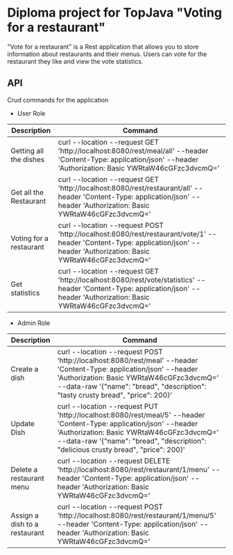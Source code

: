 # Diploma project for TopJava "Voting for a restaurant"
"Vote for a restaurant" is a Rest application that allows you to store information about restaurants and their menus. Users can vote for the restaurant they like and view the vote statistics.
## API
Crud commands for the application 
+ User Role

| Description | Сommand |
|----------------|---------|
|Getting all the dishes| curl --location --request GET 'http://localhost:8080/rest/meal/all' --header 'Content-Type: application/json' --header 'Authorization: Basic YWRtaW46cGFzc3dvcmQ=' |
|Get all the Restaurant| curl --location --request GET 'http://localhost:8080/rest/restaurant/all' --header 'Content-Type: application/json' --header 'Authorization: Basic YWRtaW46cGFzc3dvcmQ='|
|Voting for a restaurant|curl --location --request POST 'http://localhost:8080/rest/restaurant/vote/1' --header 'Content-Type: application/json' --header 'Authorization: Basic YWRtaW46cGFzc3dvcmQ='|
|Get statistics|curl --location --request GET 'http://localhost:8080/rest/vote/statistics' --header 'Content-Type: application/json' --header 'Authorization: Basic YWRtaW46cGFzc3dvcmQ='|
+ Admin Role

| Description | Сommand |
|----------------|---------|
|Create a dish|curl --location --request POST 'http://localhost:8080/rest/meal' --header 'Content-Type: application/json' --header 'Authorization: Basic YWRtaW46cGFzc3dvcmQ=' --data-raw '{"name": "bread", "description": "tasty crusty bread", "price": 200}'|
|Update Dish|curl --location --request PUT 'http://localhost:8080/rest/meal/5' --header 'Content-Type: application/json' --header 'Authorization: Basic YWRtaW46cGFzc3dvcmQ=' --data-raw '{"name": "bread", "description": "delicious crusty bread", "price": 200}'|
|Delete a restaurant menu|curl --location --request DELETE 'http://localhost:8080/rest/restaurant/1/menu' --header 'Content-Type: application/json' --header 'Authorization: Basic YWRtaW46cGFzc3dvcmQ='|
|Assign a dish to a restaurant|curl --location --request POST 'http://localhost:8080/rest/restaurant/1/menu/5' --header 'Content-Type: application/json' --header 'Authorization: Basic YWRtaW46cGFzc3dvcmQ='|
